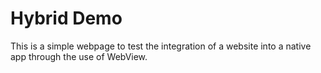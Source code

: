 # Hybrid Demo

This is a simple webpage to test the integration of a website into a native app through the use of WebView. 
